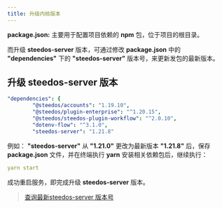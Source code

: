 ```yaml
---
title: 升级内核版本
---
```


**package.json:** 主要用于配置项目依赖的 **npm** 包，位于项目的根目录。

而升级 **steedos-server** 版本，可通过修改 **package.json** 中的 **"dependencies"** 下的 **"steedos-server"** 版本号，来更新发包的最新版本。

## 升级 steedos-server 版本

```yml
"dependencies": {
        "@steedos/accounts": "1.19.10",
        "@steedos/plugin-enterprise": "^1.20.15",
        "@steedos/steedos-plugin-workflow": "^2.0.10",
        "dotenv-flow": "^3.1.0",
        "steedos-server": "1.21.8"
```

例如： **"steedos-server"** 从 **"1.21.0"** 更改为最新版本 **"1.21.8"** 后，保存 **package.json** 文件，并在终端执行 **yarn** 安装相关依赖包后，继续执行：

```yml
yarn start
```

成功重启服务，即完成升级 **steedos-server** 版本。

> [查询最新steedos-server 版本号](https://www.npmjs.com/package/steedos-server)
